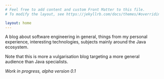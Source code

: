 ```yaml
---
# Feel free to add content and custom Front Matter to this file.
# To modify the layout, see https://jekyllrb.com/docs/themes/#overriding-theme-defaults

layout: home
---
```


A blog about software engineering in general, things from my personal experience, interesting technologies, 
subjects mainly around the Java ecosystem.

Note that this is more a vulgarisation blog targeting a more general audience than Java specialists.

_Work in progress, alpha version 0.1_